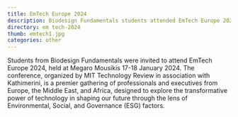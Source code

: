 ```yaml
---
title: EmTech Europe 2024
description: Biodesign Fundamentals students attended EmTech Europe 2024
directory: em tech-2024
thumb: emtech1.jpg
categories: other
---
```

Students from Biodesign Fundamentals were invited to attend EmTech Europe 2024, held at Megaro Mousikis 17-18 January 2024. The conference, organized by MIT Technology Review in association with Kathimerini, is a premier gathering of professionals and executives from Europe, the Middle East, and Africa, designed to explore the transformative power of technology in shaping our future through the lens of Environmental, Social, and Governance (ESG) factors. 
